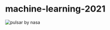 # machine-learning-2021

![pulsar by nasa](https://github.com/Vlad-Grachev/machine-learning-2021/blob/main/pulsar-by-nasa.gif?raw=true)
